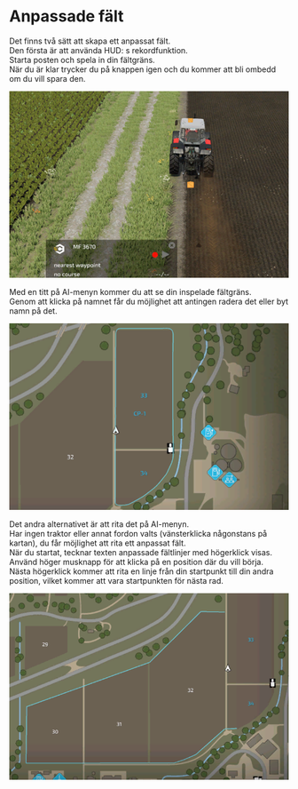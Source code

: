 # Anpassade fält

  
Det finns två sätt att skapa ett anpassat fält.  
Den första är att använda HUD: s rekordfunktion.  
Starta posten och spela in din fältgräns.  
När du är klar trycker du på knappen igen och du kommer att bli ombedd om du vill spara den.

![Image](../assets/images/recordcustomhelp_0_0_765_510.png)

  
Med en titt på AI-menyn kommer du att se din inspelade fältgräns.  
Genom att klicka på namnet får du möjlighet att antingen radera det eller byt namn på det.

![Image](../assets/images/donecustomhelp_0_0_765_510.png)

  
Det andra alternativet är att rita det på AI-menyn.  
Har ingen traktor eller annat fordon valts (vänsterklicka någonstans på kartan), du får möjlighet att rita ett anpassat fält.  
När du startat, tecknar texten anpassade fältlinjer med högerklick visas.  
Använd höger musknapp för att klicka på en position där du vill börja.  
Nästa högerklick kommer att rita en linje från din startpunkt till din andra position, vilket kommer att vara startpunkten för nästa rad.  


![Image](../assets/images/drawcustomhelp_0_0_765_510.png)

